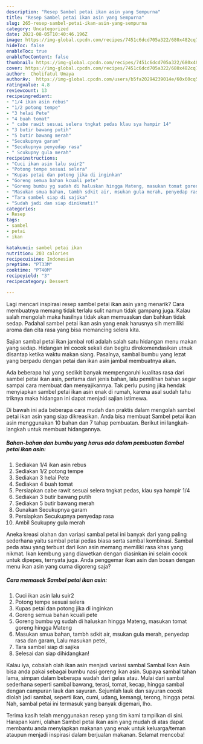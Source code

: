 ```yaml
---
description: "Resep Sambel petai ikan asin yang Sempurna"
title: "Resep Sambel petai ikan asin yang Sempurna"
slug: 265-resep-sambel-petai-ikan-asin-yang-sempurna
category: Uncategorized
date: 2021-08-05T10:40:46.196Z
image: https://img-global.cpcdn.com/recipes/7451c6dcd705a322/680x482cq70/sambel-petai-ikan-asin-foto-resep-utama.jpg
hideToc: false
enableToc: true
enableTocContent: false
thumbnail: https://img-global.cpcdn.com/recipes/7451c6dcd705a322/680x482cq70/sambel-petai-ikan-asin-foto-resep-utama.jpg
cover: https://img-global.cpcdn.com/recipes/7451c6dcd705a322/680x482cq70/sambel-petai-ikan-asin-foto-resep-utama.jpg
author:  Cholifatul Umaya
authorAv:  https://img-global.cpcdn.com/users/b5fa20294239014e/60x60cq50/avatar.jpg
ratingvalue: 4.8
reviewcount: 13
recipeingredient:
- "1/4 ikan asin rebus"
- "1/2 potong tempe"
- "3 helai Pete"
- "4 buah tomat"
- " cabe rawit sesuai selera tngkat pedas klau sya hampir 14"
- "3 butir bawang putih"
- "5 butir bawang merah"
- "Secukupnya garam"
- "Secukupnya penyedap rasa"
- " Scukupny gula merah"
recipeinstructions:
- "Cuci ikan asin lalu suir2"
- "Potong tempe sesuai selera"
- "Kupas petai dan potong jika di inginkan"
- "Goreng semua bahan kcuali pete"
- "Goreng bumbu yg sudah di haluskan hingga Mateng, masukan tomat goreng hingga Mateng"
- "Masukan smua bahan, tambh sdkit air, msukan gula merah, penyedap rasa dan garam,  Lalu masukan petei,"
- "Tara sambel siap di sajika"
- "Sudah jadi dan siap dinikmati!"
categories:
- Resep
tags:
- sambel
- petai
- ikan

katakunci: sambel petai ikan 
nutrition: 203 calories
recipecuisine: Indonesian
preptime: "PT33M"
cooktime: "PT40M"
recipeyield: "3"
recipecategory: Dessert

---
```



Lagi mencari inspirasi resep sambel petai ikan asin yang menarik? Cara membuatnya memang tidak terlalu sulit namun tidak gampang juga. Kalau salah mengolah maka hasilnya tidak akan memuaskan dan bahkan tidak sedap. Padahal sambel petai ikan asin yang enak harusnya sih memiliki aroma dan cita rasa yang bisa memancing selera kita.


Sajian sambal petai ikan jambal roti adalah salah satu hidangan menu makan yang sedap. Hidangan ini cocok sekali dan begitu direkomendasikan utnuk disantap ketika waktu makan siang. Pasalnya, sambal bumbu yang lezat yang berpadu dengan petai dan ikan asin jambal membuatnya akan.

Ada beberapa hal yang sedikit banyak mempengaruhi kualitas rasa dari sambel petai ikan asin, pertama dari jenis bahan, lalu pemilihan bahan segar sampai cara membuat dan menyajikannya. Tak perlu pusing jika hendak menyiapkan sambel petai ikan asin enak di rumah, karena asal sudah tahu triknya maka hidangan ini dapat menjadi sajian istimewa.


Di bawah ini ada beberapa cara mudah dan praktis dalam mengolah sambel petai ikan asin yang siap dikreasikan. Anda bisa membuat Sambel petai ikan asin menggunakan 10 bahan dan 7 tahap pembuatan. Berikut ini langkah-langkah untuk membuat hidangannya.

<!--inarticleads1-->

##### Bahan-bahan dan bumbu yang harus ada dalam pembuatan Sambel petai ikan asin:

1. Sediakan 1/4 ikan asin rebus
1. Sediakan 1/2 potong tempe
1. Sediakan 3 helai Pete
1. Sediakan 4 buah tomat
1. Persiapkan  cabe rawit sesuai selera tngkat pedas, klau sya hampir 1/4
1. Sediakan 3 butir bawang putih
1. Sediakan 5 butir bawang merah
1. Gunakan Secukupnya garam
1. Persiapkan Secukupnya penyedap rasa
1. Ambil  Scukupny gula merah


Aneka kreasi olahan dan variasi sambal petai ini banyak dari yang paling sederhana yaitu sambal petai pedas biasa serta sambal kombinasi. Sambal peda atau yang terbuat dari ikan asin memang memiliki rasa khas yang nikmat. Ikan kembung yang diawetkan dengan diasinkan ini selain cocok untuk dipepes, ternyata juga. Anda penggemar ikan asin dan bosan dengan menu ikan asin yang cuma digoreng saja? 

<!--inarticleads2-->

##### Cara memasak Sambel petai ikan asin:

1. Cuci ikan asin lalu suir2
1. Potong tempe sesuai selera
1. Kupas petai dan potong jika di inginkan
1. Goreng semua bahan kcuali pete
1. Goreng bumbu yg sudah di haluskan hingga Mateng, masukan tomat goreng hingga Mateng
1. Masukan smua bahan, tambh sdkit air, msukan gula merah, penyedap rasa dan garam,  Lalu masukan petei,
1. Tara sambel siap di sajika
1. Selesai dan siap dihidangkan!

Kalau iya, cobalah olah ikan asin menjadi variasi sambal Sambal Ikan Asin bisa anda pakai sebagai bumbu nasi goreng ikan asin. Supaya sambal tahan lama, simpan dalam beberapa wadah dari gelas atau. Mulai dari sambal sederhana seperti sambal bawang, terasi, tomat, kecap, hingga sambal dengan campuran lauk dan sayuran. Sejumlah lauk dan sayuran cocok diolah jadi sambal, seperti ikan, cumi, udang, kemangi, terong, hingga petai. Nah, sambal petai ini termasuk yang banyak digemari, lho. 

Terima kasih telah menggunakan resep yang tim kami tampilkan di sini. Harapan kami, olahan Sambel petai ikan asin yang mudah di atas dapat membantu anda menyiapkan makanan yang enak untuk keluarga/teman ataupun menjadi inspirasi dalam berjualan makanan. Selamat mencoba!
